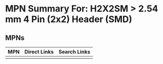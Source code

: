 



# MPN Summary For: H2X2SM > 2.54 mm 4 Pin (2x2) Header (SMD)

## MPNs
  

|MPN|Direct Links|Search Links|
| :--- | :--- | :--- |
||||
